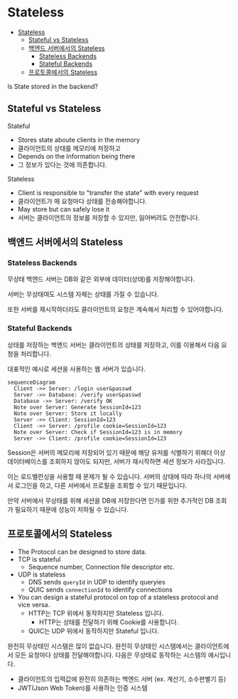 # Stateless

- [Stateless](#stateless)
  - [Stateful vs Stateless](#stateful-vs-stateless)
  - [백엔드 서버에서의 Stateless](#백엔드-서버에서의-stateless)
    - [Stateless Backends](#stateless-backends)
    - [Stateful Backends](#stateful-backends)
  - [프로토콜에서의 Stateless](#프로토콜에서의-stateless)

Is State stored in the backend?

## Stateful vs Stateless

Stateful
* Stores state aboute clients in the memory
* 클라이언트의 상태를 메모리에 저장하고
* Depends on the Information being there
* 그 정보가 있다는 것에 의존합니다.

Stateless
* Client is responsible to "transfer the state" with every request
* 클라이언트가 매 요청마다 상태를 전송해야합니다.
* May store but can safely lose it
* 서버는 클라이언트의 정보를 저장할 수 있지만, 잃어버려도 안전합니다.

## 백엔드 서버에서의 Stateless

### Stateless Backends

무상태 백엔드 서버는 DB와 같은 외부에 데이터(상태)를 저장해야합니다.

서버는 무상태여도 시스템 자체는 상태를 가질 수 있습니다.

또한 서버를 재시작하더라도 클라이언트의 요청은 계속해서 처리할 수 있어야합니다.

### Stateful Backends

상태를 저장하는 백엔드 서버는 클라이언트의 상태를 저장하고, 이를 이용해서 다음 요청을 처리합니다.

대표적인 예시로 세션을 사용하는 웹 서버가 있습니다.

```mermaid
sequenceDiagram
  Client ->> Server: /login user&passwd
  Server ->> Database: /verify user&passwd
  Database ->> Server: /verify OK
  Note over Server: Generate SessionId=123
  Note over Server: Store it locally
  Server ->> Client: SessionId=123
  Client ->> Server: /profile cookie=SessionId=123
  Note over Server: Check if SessionId=123 is in memory
  Server ->> Client: /profile cookie=SessionId=123
```

Session은 서버의 메모리에 저장되어 있기 때문에
해당 유저를 식별하기 위해더 이상 데이터베이스를 조회하지 않아도 되지만,
서버가 재시작하면 세션 정보가 사라집니다.

이는 로드밸런싱을 사용할 때 문제가 될 수 있습니다.
서버의 상태에 따라 하나의 서버에서 로그인을 하고, 다른 서버에서 프로필을 조회할 수 있기 때문입니다.

만약 서버에서 무상태를 위해 세션을 DB에 저장한다면
인가를 위한 추가적인 DB 조회가 필요하기 때문에 성능이 저하될 수 있습니다.

## 프로토콜에서의 Stateless

* The Protocol can be designed to store data.
* TCP is stateful
  * Sequence number, Connection file descriptor etc.
* UDP is stateless
  * DNS sends `queryId` in UDP to identify queryies
  * QUIC sends `connectionId` to identify connections
* You can design a stateful protocol on top of a stateless protocol and vice versa.
  * HTTP는 TCP 위에서 동작하지만 Stateless 입니다.
    * HTTP는 상태를 전달하기 위해 Cookie를 사용합니다.
  * QUIC는 UDP 위에서 동작하지만 Stateful 입니다.

완전히 무상태인 시스템은 많이 없습니다.
완전히 무상태인 시스템에서는 클라이언트에서 모든 요청마다 상태를 전달해야합니다.
다음은 무상태로 동작하는 시스템의 예시입니다.
* 클라이언트의 입력값에 완전히 의존하는 백엔드 서버 (ex. 계산기, 소수판별기 등)
* JWT(Json Web Token)를 사용하는 인증 시스템
